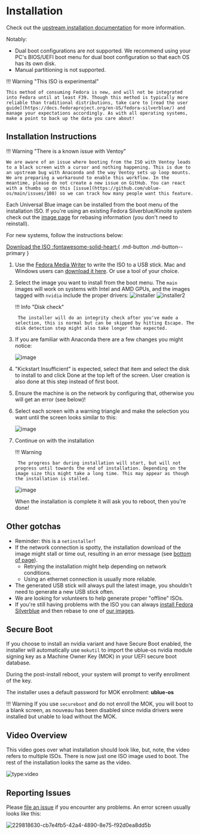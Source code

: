# Installation

Check out the [upstream installation documentation](https://docs.fedoraproject.org/en-US/fedora-silverblue/installation/) for more information.

Notably:

- Dual boot configurations are not supported. We recommend using your PC's BIOS/UEFI boot menu for dual boot configuration so that each OS has its own disk.
- Manual partitioning is not supported.

!!! Warning "This ISO is experimental"

    This method of consuming Fedora is new, and will not be integrated into Fedora until at least F39. Though this method is typically more reliable than traditional distributions, take care to [read the user guide](https://docs.fedoraproject.org/en-US/fedora-silverblue/) and manage your expectations accordingly. As with all operating systems, make a point to back up the data you care about! 

## Installation Instructions

!!! Warning "There is a known issue with Ventoy"

    We are aware of an issue where booting from the ISO with Ventoy leads to a black screen with a cursor and nothing happening. This is due to an upstream bug with Anaconda and the way Ventoy sets up loop mounts. We are preparing a workaround to enable this workflow. In the meantime, please do not create a new issue on GitHub. You can react with a thumbs up on this [issue](https://github.com/ublue-os/main/issues/108) so we can track how many people want this feature.

Each Universal Blue image can be installed from the boot menu of the installation ISO. If you're using an existing Fedora Silverblue/Kinoite system check out the [image page](/images) for rebasing information (you don't need to reinstall).

For new systems, follow the instructions below:

[Download the ISO :fontawesome-solid-heart:](https://github.com/ublue-os/main/releases){ .md-button .md-button--primary }

1. Use the [Fedora Media Writer](https://flathub.org/apps/details/org.fedoraproject.MediaWriter) to write the ISO to a USB stick.
    Mac and Windows users can [download it here](https://getfedora.org/en/workstation/download/). Or use a tool of your choice.

2. Select the image you want to install from the boot menu. The `main` images will work on systems with Intel and AMD GPUs, and the images tagged with `nvidia` include the proper drivers:
    ![installer](https://user-images.githubusercontent.com/1264109/230446211-a0c4b2e8-2d31-44cb-9179-202f4b9fc52d.png)
    ![installer2](https://user-images.githubusercontent.com/1264109/230446224-ae43322f-9e4d-4a17-8133-a8bf6def3e64.png)

    !!! Info "Disk check"

        The installer will do an integrity check after you've made a selection, this is normal but can be skipped by hitting Escape. The disk detection step might also take longer than expected.

3. If you are familiar with Anaconda there are a few changes you might notice:

    ![image](https://user-images.githubusercontent.com/1264109/228308230-4cd981f7-d524-44c3-80ff-49e1b62e58fd.png)

4. "Kickstart Insufficient" is expected, select that item and select the disk to install to and click Done at the top left of the screen. 
    User creation is also done at this step instead of first boot.

5. Ensure the machine is on the network by configuring that, otherwise you will get an error (see below)!

6. Select each screen with a warning triangle and make the selection you want until the screen looks similar to this:

    ![image](https://user-images.githubusercontent.com/1264109/228308903-d3289faf-8d53-4999-9296-2facc364d07b.png)

7. Continue on with the installation

    !!! Warning

        The progress bar during installation will start, but will not progress until towards the end of installation. Depending on the image size this might take a long time. This may appear as though the installation is stalled.  

    ![image](https://user-images.githubusercontent.com/1264109/228309296-993f7058-7bc7-4157-b1da-3fe908889e37.png)

    When the installation is complete it will ask you to reboot, then you're done!

## Other gotchas

- Reminder: this is a `netinstaller`!
- If the network connection is spotty, the installation download of the image might stall or time out, resulting in an error message (see [bottom of page](#reporting-issues)).
    - Retrying the installation might help depending on network conditions.
    - Using an ethernet connection is usually more reliable.
- The generated USB stick will always pull the latest image, you shouldn't need to generate a new USB stick often.
- We are looking for volunteers to help generate proper "offline" ISOs.
- If you're still having problems with the ISO you can always [install Fedora Silverblue](https://docs.fedoraproject.org/en-US/fedora-silverblue/installation/) and then rebase to one of [our images](/images).

## Secure Boot

If you choose to install an nvidia variant and have Secure Boot enabled, the installer will automatically use `mokutil` to import the ublue-os nvidia module signing key as a Machine Owner Key (MOK) in your UEFI secure boot database.

During the post-install reboot, your system will prompt to verify enrollment of the key.

The installer uses a default password for MOK enrollment: **ublue-os**

!!! Warning
    If you use `secureboot` and do not enroll the MOK, you will boot to a blank screen, as nouveau has been disabled since nvidia drivers were installed but unable to load without the MOK.

## Video Overview

This video goes over what installation should look like, but, note, the video refers to multiple ISOs. There is now just one ISO image used to boot. The rest of the installation looks the same as the video.

![type:video](https://www.youtube.com/embed/SaPxDJtjoB8)

## Reporting Issues

Please [file an issue](https://github.com/ublue-os/main/issues) if you encounter any problems. An error screen usually looks like this:  

![229818630-cb7e4fb5-42a4-4890-8e75-f92d0ea8dd5b](https://user-images.githubusercontent.com/1264109/230695149-b2c30851-ead0-46f5-8c28-e6aed2b4f6de.png)